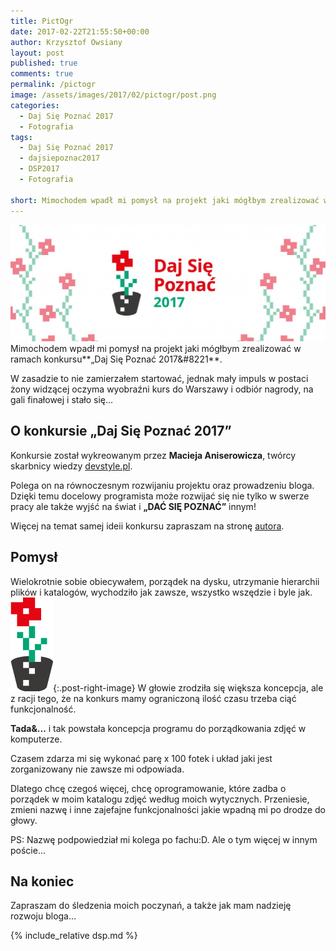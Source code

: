 ```yaml
---
title: PictOgr
date: 2017-02-22T21:55:50+00:00
author: Krzysztof Owsiany
layout: post
published: true
comments: true
permalink: /pictogr
image: /assets/images/2017/02/pictogr/post.png
categories:
  - Daj Się Poznać 2017
  - Fotografia
tags:
  - Daj Się Poznać 2017
  - dajsiepoznac2017
  - DSP2017
  - Fotografia

short: Mimochodem wpadł mi pomysł na projekt jaki mógłbym zrealizować w ramach konkursu Daj Się Poznać 2017. W zasadzie to nie zamierzałem startować, jednak mały impuls w postaci żony widzącej oczyma wyobraźni kurs do Warszawy...
---
```

[![Daj Się Poznać 2017][image1]][dsp]
Mimochodem wpadł mi pomysł na projekt jaki mógłbym zrealizować w ramach konkursu**&#8222;Daj Się Poznać 2017&#8221**.
    
W zasadzie to nie zamierzałem startować, jednak mały impuls w postaci żony widzącej oczyma wyobraźni kurs do Warszawy i odbiór nagrody, na gali finałowej i stało się&#8230;

## O konkursie &#8222;Daj Się Poznać 2017&#8221;

Konkursie został wykreowanym przez **Macieja Aniserowicza**, twórcy skarbnicy wiedzy [devstyle.pl][devstyle.pl].
    
Polega on na równoczesnym rozwijaniu projektu oraz prowadzeniu bloga. Dzięki temu docelowy programista może rozwijać się nie tylko w swerze pracy ale także wyjść na świat i **&#8222;DAĆ SIĘ POZNAĆ&#8221;** innym!
    
Więcej na temat samej ideii konkursu zapraszam na stronę [autora][dsp].

## Pomysł
    
Wielokrotnie sobie obiecywałem, porządek na dysku, utrzymanie hierarchii plików i katalogów, wychodziło jak zawsze, wszystko wszędzie i byle jak.
[![Daj Się Poznać 2017][image2]][dsp]{:.post-right-image}
W głowie zrodziła się większa koncepcja, ale z racji tego, że na konkurs mamy ograniczoną ilość czasu trzeba ciąć funkcjonalność.
    
**Tada&...** i tak powstała koncepcja programu do porządkowania zdjęć w komputerze.
    
Czasem zdarza mi się wykonać parę x 100 fotek i układ jaki jest zorganizowany nie zawsze mi odpowiada.
    
Dlatego chcę czegoś więcej, chcę oprogramowanie, które zadba o porządek w moim katalogu zdjęć według moich wytycznych. Przeniesie, zmieni nazwę i inne zajefajne funkcjonalności jakie wpadną mi po drodze do głowy.

PS: Nazwę podpowiedział mi kolega po fachu:D. Ale o tym więcej w innym poście...
    
## Na koniec
    
Zapraszam do śledzenia moich poczynań, a także jak mam nadzieję rozwoju bloga...

{% include_relative dsp.md %}

[devstyle.pl]: http://devstyle.pl
[dsp]: http://dajsiepoznac.pl
[image1]: /assets/images/common/dsp2017.jpg

[image2]: /assets/images/2017/02/pictogr/flower.png